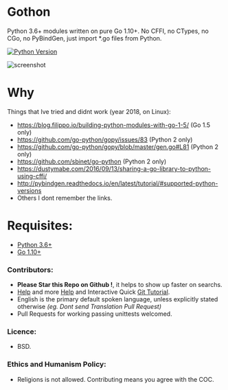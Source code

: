 # Gothon

Python 3.6+ modules written on pure Go 1.10+. No CFFI, no CTypes, no CGo, no PyBindGen, just import *.go files from Python.

[![Python Version](https://img.shields.io/badge/Python-3-brightgreen.svg)](http://python.org)

![screenshot](https://source.unsplash.com/OIfFRthAASc/800x400 "Illustrative Photo by https://unsplash.com/@jackdouglass")


# Why

Things that Ive tried and didnt work (year 2018, on Linux):

- https://blog.filippo.io/building-python-modules-with-go-1-5/ (Go 1.5 only)
- https://github.com/go-python/gopy/issues/83 (Python 2 only)
- https://github.com/go-python/gopy/blob/master/gen.go#L81 (Python 2 only)
- https://github.com/sbinet/go-python (Python 2 only)
- https://dustymabe.com/2016/09/13/sharing-a-go-library-to-python-using-cffi/
- http://pybindgen.readthedocs.io/en/latest/tutorial/#supported-python-versions
- Others I dont remember the links.


# Requisites:

- [Python 3.6+](http://python.org)
- [Go 1.10+](http://golang.org)


### Contributors:

- **Please Star this Repo on Github !**, it helps to show up faster on searchs.
- [Help](https://help.github.com/articles/using-pull-requests) and more [Help](https://help.github.com/articles/fork-a-repo) and Interactive Quick [Git Tutorial](https://try.github.io).
- English is the primary default spoken language, unless explicitly stated otherwise *(eg. Dont send Translation Pull Request)*
- Pull Requests for working passing unittests welcomed.


### Licence:

- BSD.


### Ethics and Humanism Policy:

- Religions is not allowed. Contributing means you agree with the COC.
